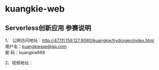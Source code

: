# kuangkie-web
## Serverless创新应用 参赛说明

1、 公网访问地址：http://47.111.159.127:8080/kuangkie/hydrogen/index.html<br>    	用户名：kuangkiesae@qq.com<br> 	密    码：kuangkie888

 2、视频地址：

